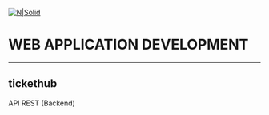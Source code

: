 [![N|Solid](https://soshace.com/wp-content/uploads/2021/01/879-png-3.png)](https://www.django-rest-framework.org/)

# WEB APPLICATION DEVELOPMENT
-----------------------------------------------------------------------------------------------------

## tickethub

API REST (Backend)